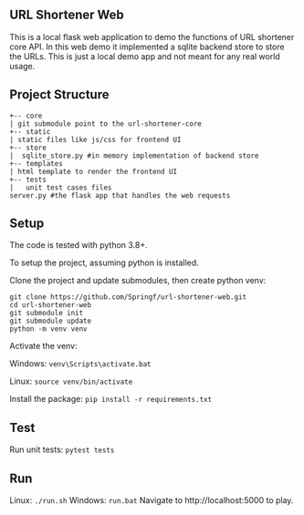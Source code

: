 ## URL Shortener Web
This is a local flask web application to demo the functions of URL shortener core API.
In this web demo it implemented a sqlite backend store to store the URLs.
This is just a local demo app and not meant for any real world usage.

## Project Structure
```
+-- core
| git submodule point to the url-shortener-core
+-- static
| static files like js/css for frontend UI
+-- store
|  sqlite_store.py #in memory implementation of backend store
+-- templates
| html template to render the frontend UI
+-- tests
|   unit test cases files
server.py #the flask app that handles the web requests
```

## Setup
The code is tested with python 3.8+.

To setup the project, assuming python is installed.

Clone the project and update submodules, then create python venv:
```
git clone https://github.com/Springf/url-shortener-web.git
cd url-shortener-web
git submodule init
git submodule update
python -m venv venv
```
Activate the venv:

Windows: `venv\Scripts\activate.bat`

Linux: `source venv/bin/activate`

Install the package: `pip install -r requirements.txt`

## Test

Run unit tests: `pytest tests`

## Run
Linux: `./run.sh`
Windows: `run.bat`
Navigate to http://localhost:5000 to play.
